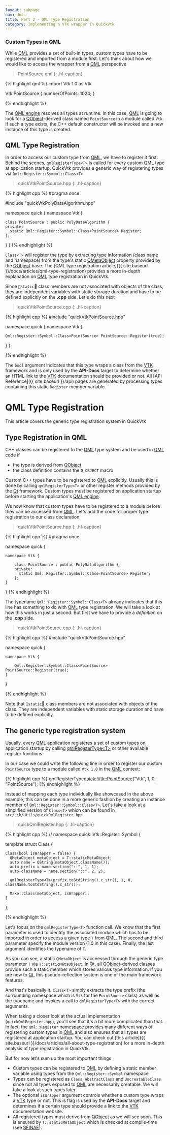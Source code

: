 ```yaml
---
layout: subpage
nav: docs
title: Part 2 - QML Type Registration
category: Implementing a VTK wrapper in QuickVtk
---
```

### Custom Types in QML
While [QML](https://doc.qt.io/qt-5/qtqml-index.html) provides a set of built-in types, custom types have to be registered and imported from a module first. Let's think about how we would like to access the wrapper from a [QML](https://doc.qt.io/qt-5/qtqml-index.html) perspective

>PointSource.qml
{: .hl-caption}

{% highlight qml %}
import Vtk 1.0 as Vtk

Vtk.PointSource {
  numberOfPoints: 1024;
}

{% endhighlight %}  

The [QML engine](https://doc.qt.io/qt-5/qqmlengine.html) resolves all types at runtime. In this case, [QML](https://doc.qt.io/qt-5/qtqml-index.html) is going to look for a [QObject](https://doc.qt.io/qt-5/qobject.html)-derived class named `PointSource` in a module called `Vtk`. If such a type exists, the C++ default constructor will be invoked and a new instance of this type is created.

## QML Type Registration
In order to access our custom type from [QML](https://doc.qt.io/qt-5/qtqml-index.html), we have to register it first. Behind the scenes, `qmlRegisterType<T>` is called for every custom [QML](https://doc.qt.io/qt-5/qtqml-index.html) type at application startup. QuickVtk provides a generic way of registering types via `Qml::Register::Symbol::Class<T>`

>quickVtkPointSource.hpp
{: .hl-caption}

{% highlight cpp %}
#pragma once

#include "quickVtkPolyDataAlgorithm.hpp"

namespace quick {
  namespace Vtk {

    class PointSource : public PolyDataAlgorithm {
    private:
      static Qml::Register::Symbol::Class<PointSource> Register;
    };
  }
}
{% endhighlight %}

`Class<T>` will register the type by extracting type information (class name and namespace) from the type's static [QMetaObject](https://doc.qt.io/qt-5/qmetaobject.html) property provided by the [QObject](https://doc.qt.io/qt-5/qobject.html) base. The [QML type registration article]({{ site.baseurl }}/docs/articles/qml-type-registration) provides a more in-depth explanation on [QML](https://doc.qt.io/qt-5/qtqml-index.html) type registration in QuickVtk.

Since `static` class members are not associated with objects of the class, they are independent variables with static storage duration and have to be defined explicitly on the **.cpp** side. Let's do this next

>quickVtkPointSource.cpp
{: .hl-caption}

{% highlight cpp %}
#include "quickVtkPointSource.hpp"

namespace quick {
  namespace Vtk {

    Qml::Register::Symbol::Class<PointSource> PointSource::Register(true);
  }
}

{% endhighlight %}

The `bool` argument indicates that this type wraps a class from the [VTK](https://vtk.org/) framework and is only used by the **API-Docs** target to determine whether an HTML link to the [VTK](https://vtk.org/) documentation should be provided or not. All [API Reference]({{ site.baseurl }}/api) pages are generated by processing types containing this static `Register` member variable.

# QML Type Registration
This article covers the generic type registration system in QuickVtk

## Type Registration in QML
C++ classes can be registered to the [QML](https://doc.qt.io/qt-5/qtqml-index.html) type system and be used in [QML](https://doc.qt.io/qt-5/qtqml-index.html) code if
- the type is derived from [QObject](https://doc.qt.io/qt-5/qobject.html)
- the class definition contains the `Q_OBJECT` macro

Custom C++ types have to be registered to [QML](https://doc.qt.io/qt-5/qtqml-index.html) explicitly. Usually this is done by calling `qmlRegisterType<T>` or other register methods provided by the [Qt](https://www.qt.io/) framework. Custom types must be registered on application startup before starting the application's [QML engine](https://doc.qt.io/qt-5/qqmlengine.html).



We now know that custom types have to be registered to a module before they can be accessed from [QML](https://doc.qt.io/qt-5/qtqml-index.html). Let's add the code for proper type registration to our class declaration.

>quickVtkPointSource.hpp
{: .hl-caption}

{% highlight cpp %}
#pragma once

namespace quick {

    namespace Vtk {

        class PointSource : public PolyDataAlgorithm {
        private:
          static Qml::Register::Symbol::Class<PointSource> Register;
        };
    }
}
{% endhighlight %}

The typename `Qml::Register::Symbol::Class<T>` already indicates that this line has something to do with [QML](https://doc.qt.io/qt-5/qtqml-index.html) type registration. We will take a look at how this works in just a second. But first we have to provide a *definition* on the **.cpp** side.

>quickVtkPointSource.cpp
{: .hl-caption}

{% highlight cpp %}
#include "quickVtkPointSource.hpp"

namespace quick {

    namespace Vtk {

        Qml::Register::Symbol::Class<PointSource> PointSource::Register(true);
    }
}

{% endhighlight %}

Note that `static` class members are not associated with objects of the class. They are independent variables with static storage duration and have to be defined explicitly.

## The generic type registration system
Usually, every [QML](https://doc.qt.io/qt-5/qtqml-index.html) application registeres a set of custom types on application startup by calling [qmlRegisterType\<T\>](https://doc.qt.io/qt-5/qqmlengine.html#qmlRegisterType-2) or other available register functions.

In our case we could write the following line in order to register our custom `PointSource` type to a module called `Vtk 1.0` in the [QML](https://doc.qt.io/qt-5/qtqml-index.html) context:

{% highlight cpp %}
qmlRegisterType<quick::Vtk::PointSource>("Vtk", 1, 0, "PointSource");
{% endhighlight %}

Instead of mapping each type individually like showcased in the above example, this can be done in a more generic fashion by creating an instance member of `Qml::Register::Symbol::Class<T>`. Let's take a look at a simplified version of `Class<T>` which can be found in `src/Lib/Utils/quickQmlRegister.hpp`

>quickQmlRegister.hpp
{: .hl-caption}

{% highlight cpp %}
// namespace quick::Vtk::Register::Symbol {

  template <class T>
  struct Class {

    Class(bool isWrapper = false) {
      QMetaObject metaObject = T::staticMetaObject;
      auto name = QString(metaObject.className());
      auto prefix = name.section("::", 1, 1);
      auto className = name.section("::", 2, 2);

      qmlRegisterType<T>(prefix.toStdString().c_str(), 1, 0, className.toStdString().c_str());

      Make::Class(metaObject, isWrapper);
    }
  };

{% endhighlight %}

Let's focus on the `qmlRegisterType<T>` function call. We know that the first parameter is used to identify the associated module which has to be imported in order to access a given type `T` from [QML](https://doc.qt.io/qt-5/qtqml-index.html). The second and third parameter specify the module version (1.0 in this case). Finally, the last argument identifies the typename of `T`.

As you can see, a static `QMetaObject` is acceessed through the generic type parameter `T` via `T::staticMetaObject`. In [Qt](https://www.qt.io/), all [QObject](https://doc.qt.io/qt-5/qobject.html)-derived classes provide such a static member which stores various type information. If you are new to [Qt](https://www.qt.io/), this pseudo-reflection system is one of the main framework features.

And that's basically it. `Class<T>` simply extracts the type prefix (the surrounding namespace which is `Vtk` for the `PointSource` class) as well as the typename and invokes a call to `qmlRegisterType<T>` with the correct arguments.

When taking a closer look at the actual implementation (`quickQmlRegister.hpp`), you'll see that it's a bit more complicated than that. In fact, the `Qml::Register` namespace provides many different ways of registering custom types in [QML](https://doc.qt.io/qt-5/qtqml-index.html) and also ensures that all types are registered at application startup. You can check out [this article]({{ site.baseurl }}/docs/articles/all-about-type-registration) for a more in-depth analysis of type registration in QuickVtk.

But for now let's sum up the most important things

- Custom types can be registered to [QML](https://doc.qt.io/qt-5/qtqml-index.html) by defining a static member variable using types from the `Qml::Register::Symbol` namespace
- Types can be registered as `Class`, `AbstractClass` and `UncreatableClass` since not all types exposed to [QML](https://doc.qt.io/qt-5/qtqml-index.html) are necessarily creatable. We will take a look at such types later.
- The optional `isWrapper` argument controls whether a custom type wraps a [VTK](https://vtk.org/) type or not. This is flag is used by the **API-Docs** target and determines if a certain type should provide a link to the [VTK](https://vtk.org/) documentation website.
- All registered types must derive from [QObject](https://doc.qt.io/qt-5/qobject.html) as we will see soon. This is ensured by `T::staticMetaObject` which is checked at compile-time (see [SFINAE](https://en.cppreference.com/w/cpp/language/sfinae)).
